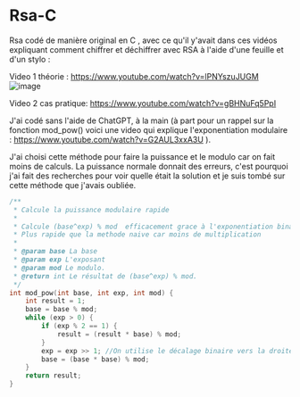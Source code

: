 # Rsa-C


Rsa codé de manière original en C , avec ce qu'il y'avait dans ces vidéos expliquant comment chiffrer et déchiffrer avec RSA à l'aide d'une feuille et d'un stylo : 

Video 1 théorie : https://www.youtube.com/watch?v=lPNYszuJUGM
![image](https://github.com/CatharsisCoding/Rsa-C/assets/97361977/0bad245f-f127-4ab9-a490-ab022129f4cb)

Video 2 cas pratique: https://www.youtube.com/watch?v=gBHNuFq5PpI

J'ai codé sans l'aide de ChatGPT, à la main (à part pour un rappel sur la fonction mod_pow() voici une video qui explique l'exponentiation modulaire : https://www.youtube.com/watch?v=G2AUL3xxA3U ).

J'ai choisi cette méthode pour faire la puissance et le modulo car on fait moins de calculs. La puissance normale donnait des erreurs, c'est pourquoi j'ai fait des recherches pour voir quelle était la solution et je suis tombé sur cette méthode que j'avais oubliée.


```c
/**
 * Calcule la puissance modulaire rapide
 *
 * Calcule (base^exp) % mod  efficacement grace à l'exponentiation binaire modulaire.
 * Plus rapide que la methode naive car moins de multiplication
 * 
 * @param base La base
 * @param exp L'exposant
 * @param mod Le modulo.
 * @return int Le résultat de (base^exp) % mod.
 */
int mod_pow(int base, int exp, int mod) {
    int result = 1;
    base = base % mod;
    while (exp > 0) {
        if (exp % 2 == 1) {
            result = (result * base) % mod;
        }
        exp = exp >> 1; //On utilise le décalage binaire vers la droite (>> 1) pour diviser exp par 2. 
        base = (base * base) % mod;
    }
    return result;
}
```

